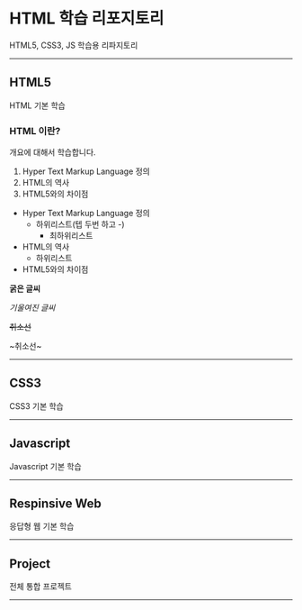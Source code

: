 # HTML 학습 리포지토리
HTML5, CSS3, JS 학습용 리파지토리
___
## HTML5 
HTML 기본 학습

### HTML 이란?
개요에 대해서 학습합니다.
1. Hyper Text Markup Language 정의 
2. HTML의 역사
3. HTML5와의 차이점 

- Hyper Text Markup Language 정의 
  - 하위리스트(텝 두번 하고 -)
      - 최하위리스트
- HTML의 역사
  - 하위리스트
- HTML5와의 차이점  

__굵은 글씨__

_기울여진 글씨_

~~취소선~~

~취소선~
___ 
## CSS3
CSS3 기본 학습
___
## Javascript
Javascript 기본 학습 
___
## Respinsive Web
응답형 웹 기본 학습 
___
## Project
전체 통합 프로젝트 
___
